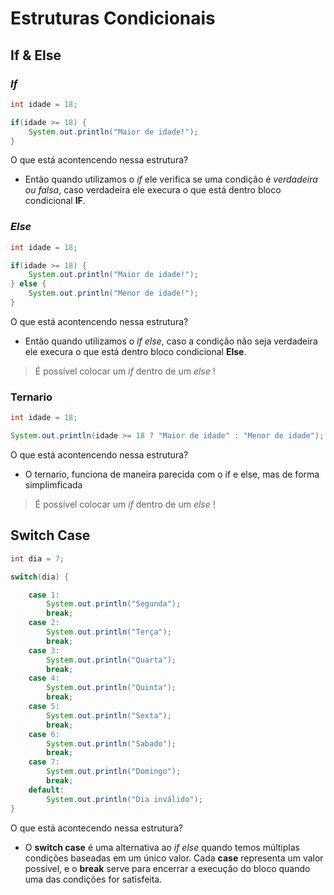 # Estruturas Condicionais

## If & Else

### *If*

``` java
int idade = 18;

if(idade >= 18) {
    System.out.println("Maior de idade!");
}
```
O que está acontencendo nessa estrutura? 
- Então quando utilizamos o *if* ele verifica se uma condição é *verdadeira ou falsa*, caso verdadeira ele execura o que está dentro bloco condicional **IF**.

### *Else*

``` java
int idade = 18;

if(idade >= 18) {
    System.out.println("Maior de idade!");
} else {
    System.out.println("Menor de idade!");
}
```
O que está acontencendo nessa estrutura? 
- Então quando utilizamos o *if else*, caso a condição não seja verdadeira ele execura o que está dentro bloco condicional **Else**.

> É possível colocar um *if* dentro de um *else* !

### Ternario

``` java
int idade = 18;

System.out.println(idade >= 18 ? "Maior de idade" : "Menor de idade");
```
O que está acontencendo nessa estrutura? 
- O ternario, funciona de maneira parecida com o if e else, mas de forma simplimficada

> É possível colocar um *if* dentro de um *else* !

## Switch Case

``` java
int dia = 7;

switch(dia) {

    case 1:
        System.out.println("Segunda");
        break;
    case 2:
        System.out.println("Terça");
        break;
    case 3:
        System.out.println("Quarta");
        break;
    case 4:
        System.out.println("Quinta");
        break;
    case 5:
        System.out.println("Sexta");
        break;
    case 6:
        System.out.println("Sabado");
        break;
    case 7:
        System.out.println("Domingo");
        break;
    default:
        System.out.println("Dia inválido");
}
```
O que está acontecendo nessa estrutura?

- O **switch case** é uma alternativa ao *if else* quando temos múltiplas condições baseadas em um único valor. Cada **case** representa um valor possível, e o **break** serve para encerrar a execução do bloco quando uma das condições for satisfeita.